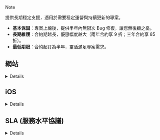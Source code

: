 > [!NOTE]
> 提供長期穩定支援，適用於需要穩定運營與持續更新的專案。
> - **基本保固**：專案上線後，提供半年內無限次 Bug 修復，讓您無後顧之憂。
> - **長期維護**：合約期越長，優惠幅度越大（兩年合約享 9 折；三年合約享 85 折）。
> - **最低期限**：合約起訂為半年，靈活滿足專案需求。

## 網站

<details>

### 微型維護：5,000／月
- Bug 修復：不限次數處理頁面顯示與相容性問題。
- 健康偵測：全天候 24 小時監測系統狀態。
- 故障掃除：180 分鐘內啟動修復流程。
- 單次功能添加：可選服務，報價請洽[報價介紹](./報價介紹.md)。

### 基本維護：10,000／月
- 包含 微型維護 所有服務項目。
- 新增功能：半年 3 次免費基礎功能更新（如新增頁面、修改樣式等）。
- 效能優化：半年 1 次前後端性能提升。
- 安全強化：年 1 次漏洞檢測與修補。

### 進階維護：25,000／月
- 包含 基本維護 所有服務項目。
- 故障掃除：60 分鐘內啟動修復流程。
- 專業諮詢：半年 1 次技術策略會議，提供擴展與優化建議。
- 即時支援：7x24 小時緊急問題響應。

</details>

## iOS

<details>

### 微型維護：10,000／月
- Bug 修復：不限次數處理應用程式崩潰與功能錯誤。
- 相容性更新：確保與最新 iOS 系統版本兼容。

### 基本維護：15,000／月
- 包含 微型維護 所有服務項目。
- 新增功能：半年 3 次免費基礎功能更新（如新增按鈕、列表、修改樣式等）。

### 進階維護：30,000／月
- 包含 基本維護 所有服務項目。
- 性能優化：半年 1 次啟動速度與資源使用分析優化。
- 專業諮詢：半年 1 次策略會議，提供功能擴展與性能優化方案。
- 即時支援：7x24 小時緊急問題響應。

</details>

## SLA (服務水平協議)

<details>

### 適用範圍

- 啟動處理：指故障問題進入處理流程，包括問題確認、資源調度與修復開始的時間。
- 適用問題：
    - 網站或應用程式無法正常訪問。
    - 關鍵功能無法使用（如支付、登入）。
    - 系統崩潰或出現嚴重性能問題。

### 不適用範圍

- 因用戶未授權操作導致的延誤。
- 因不可抗力事件（如自然災害、網絡攻擊）導致的問題處理延遲。
- 非維護合約範圍的新增需求或第三方服務影響。
- App Store 審核期間：問題修復完成並提交審核後，審核所需時間不計入解決時間內。

### 服務響應時間

- #### 微型維護：
    啟動處理：180 分鐘內。
- #### 基本維護：
    啟動處理：180 分鐘內。
- #### 進階維護：
    啟動處理：60 分鐘內。

### 解決時間
問題複雜度決定

- #### 簡單問題
    1 個工作日內完成。
- #### 中等複雜問題
    2 個工作日內完成。
- #### 複雜問題
    3 個工作日內完成，並隨時提供進度更新。

### 罰則機制
若未能在承諾時間內啟動處理或完成修復，提供以下補償：

- #### 微型維護：
    每次延遲扣減當月 5% 維護費用。
- #### 基本維護：
    每次延遲扣減當月 10% 維護費用。
- #### 進階維護：
    每次延遲扣減當月 15% 維護費用。

</details>